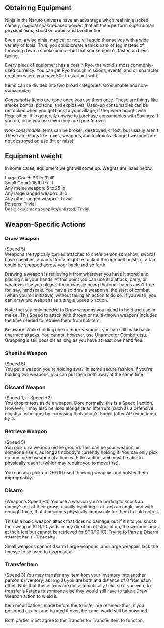 ## **Obtaining Equipment**

Ninja in the Naruto universe have an advantage which real ninja lacked: namely, magical chakra-based powers that let them perform superhuman physical feats, stand on water, and breathe fire.

Even so, a wise ninja, magical or not, will equip themselves with a wide variety of tools. True, you could create a thick bank of fog instead of throwing down a smoke bomb--but that smoke bomb's faster, and less taxing.

Every piece of equipment has a cost in Ryo, the world's most commonly-used currency. You can get Ryo through missions, events, and on character creation where you have 50k to start out with.

Items can be divided into two broad categories: Consumable and non-consumable.

*Consumable* items are gone once you use them once. These are things like smoke bombs, poisons, and explosives. Used-up consumables can be restocked when you get back to your village, if they were bought with Requisition. It is generally unwise to purchase consumables with Savings; if you do, once you use them they are gone forever.

*Non-consumable* items can be broken, destroyed, or lost, but usually aren't. These are things like ropes, weapons, and lockpicks. Ranged weapons are not destroyed on use (hit or miss).

## **Equipment weight**

In some cases, equipment weight will come up. Weights are listed below.

Large Gourd: 66 lb (Full)  
Small Gourd: 16 lb (Full)  
Any melee weapon: 5 to 25 lb  
Any large ranged weapon: 3 lb  
Any other ranged weapon: Trivial  
Poisons: Trivial  
Basic equipment/supplies/unlisted: Trivial

## **Weapon-Specific Actions**

### **Draw Weapon**

(Speed 5\)  
Weapons are typically carried attached to one's person somehow; swords have sheathes, a pair of tonfa might be tucked through belt holsters, a fan could be strapped across your back, and so forth.

Drawing a weapon is retrieving it from wherever you have it stored and placing it in your hands. At this point you can use it to attack, parry, or whatever else you please, the downside being that your hands aren't free for, say, handseals. You may also draw a weapon at the start of combat (when you roll initiative), without taking an action to do so. If you wish, you can draw two weapons as a single Speed 5 action.

Note that you only needed to Draw weapons you intend to hold and use in melee. This Speed to attack with thrown or multi-thrown weapons includes the time needed to retrieve them from holsters.

Be aware: While holding one or more weapons, you can still make basic unarmed attacks. You cannot, however, use Unarmed or Combo jutsu. Grappling is still possible as long as you have at least one hand free.

### **Sheathe Weapon**

(Speed 5\)  
You put a weapon you're holding away, in some secure fashion. If you're holding two weapons, you can put them both away at the same time.

### **Discard Weapon**

(Speed 1, or Speed \+2)  
You drop or toss aside a weapon. Done normally, this is a Speed 1 action. However, it may also be used alongside an Interrupt (such as a defensive ninjutsu technique) by increasing that action's Speed (after AP reductions) by 2\.

### **Retrieve Weapon**

(Speed 5\)  
You pick up a weapon on the ground. This can be your weapon, or someone else's, as long as nobody's currently holding it. You can only pick up one melee weapon at a time with this action, and must be able to physically reach it (which may require you to move first).

You can also pick up DEX/10 used throwing weapons and holster them appropriately.

### **Disarm**

(Weapon's Speed \+4) You use a weapon you're holding to knock an enemy's out of their grasp, usually by hitting it at such an angle, and with enough force, that it becomes physically impossible for them to hold onto it.

This is a basic weapon attack that does no damage, but if it hits you knock their weapon STR/10 yards in any direction (if straight up, the weapon lands at their feet but cannot be retrieved for STR/10 IC). Trying to Parry a Disarm attempt has a \-3 penalty.

Small weapons cannot disarm Large weapons, and Large weapons lack the finesse to be used to disarm at all.

### **Transfer Item**

(Speed 3\) You may transfer any item from your inventory into another person's inventory, as long as you are both at a distance of 0 from each other. Note that these items are not automatically held, so if you were to transfer a Katana to someone else they would still have to take a Draw Weapon action to wield it.

Item modifications made before the transfer are retained-thus, if you poisoned a kunai and handed it over, the kunai would still be poisoned.

Both parties must agree to the Transfer for Transfer Item to function.